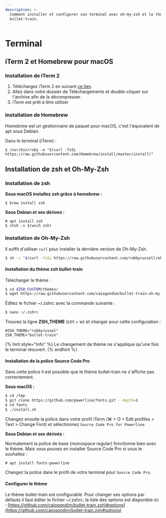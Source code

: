 ```yaml
---
description: >-
  Comment installer et configurer son terminal avec oh-my-zsh et le thème
  bullet-train.
---
```


# Terminal

## iTerm 2 et Homebrew pour macOS

### Installation de iTerm 2

1. Téléchargez iTerm 2 en suivant [ce lien](https://www.iterm2.com/downloads.html).
2. Allez dans votre dossier de Téléchargements et double-cliquer sur l'archive afin de la décompresser.
3. iTerm est prêt à être utiliser

### Installation de Homebrew

Homebrew est un gestionnaire de paquet pour macOS,  c'est l'équivalent de apt sous Debian.

Dans le terminal \(iTerm\) :

```text
$ /usr/bin/ruby -e "$(curl -fsSL https://raw.githubusercontent.com/Homebrew/install/master/install)"
```

## Installation de zsh et Oh-My-Zsh

### Installation de zsh

**Sous macOS installez zsh grâce à homebrew :**

```text
$ brew install zsh
```

**Sous Debian et ses dérives :**

```text
# apt install zsh
$ chsh -s $(wich zsh)
```

### Installation de Oh-My-Zsh

Il suffit d'utiliser `curl` pour installer la dernière version de Oh-My-Zsh.

```bash
$ sh -c "$(curl -fsSL https://raw.githubusercontent.com/robbyrussell/oh-my-zsh/master/tools/install.sh)"
```

#### Installation du thème zsh bullet-train

Télécharger le thème :

```bash
$ cd $ZSH_CUSTOM/themes/
$ wget https://raw.githubusercontent.com/caiogondim/bullet-train-oh-my-zsh-theme/master/bullet-train.zsh-theme
```

Éditez le fichier ~/.zshrc avec la commande suivante :

```bash
$ nano ~/.zshrc
```

Trouvez la ligne **ZSH\_THEME** \(ctrl + w\) et changer pour cette configuration :

```text
#ZSH_THEME="robbyrussel"
ZSH_THEME="bullet-train"
```

{% hint style="info" %}
Le changement de thème ne s'applique qu'une fois le terminal réouvert.
{% endhint %}

#### Installation de la police Source Code Pro

Sans cette police il est possible que le thème bullet-train ne s'affiche pas correctement.

**Sous macOS :**

```bash
$ cd /tmp
$ git clone https://github.com/powerline/fonts.git --depth=1
$ cd fonts
$ ./install.sh
```

Changez ensuite la police dans votre profil iTerm \(⌘ + O &gt; Edit profiles &gt; Text &gt; Change Font\) et sélectionnez `Source Code Pro for Powerline`.

**Sous Debian et ses dérivés :**

Normalement la police de base \(monospace regular\) fonctionne bien avec le thème. Mais vous pouvez en installer Source Code Pro si vous le souhaitez :

```text
# apt install fonts-powerline
```

Changez la police dans le profil de votre terminal pour `Source Code Pro`.

#### Configurer le thème

Le thème bullet-train est configurable. Pour changer ses options par défauts il faut éditer le fichier ~/.zshrc, la liste des options est disponible ici : [https://github.com/caiogondim/bullet-train.zsh\#options](https://github.com/caiogondim/bullet-train.zsh#options)

